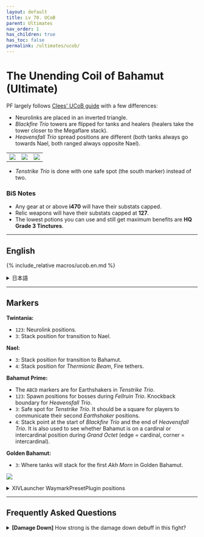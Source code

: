 ```yaml
---
layout: default
title: Lv 70. UCoB
parent: Ultimates
nav_order: 1
has_children: true
has_toc: false
permalink: /ultimates/ucob/
---
```


# The Unending Coil of Bahamut (Ultimate)

PF largely follows [Clees' UCoB guide](https://clees.me/guides/ucob/) with a
few differences:

- Neurolinks are placed in an inverted triangle.
- *Blackfire Trio* towers are flipped for tanks and healers (healers take the
  tower closer to the Megaflare stack).
- *Heavensfall Trio* spread positions are different (both tanks always go
  towards Nael, both ranged always opposite Nael).
<table>
  <tr>
    <td>
      <img src="{{site.baseurl}}/images/ultimates/ucob/03/heavensfall_02a.jpg">
    </td>
    <td>
      <img src="{{site.baseurl}}/images/ultimates/ucob/03/heavensfall_02b.jpg">
    </td>
    <td>
      <img src="{{site.baseurl}}/images/ultimates/ucob/03/heavensfall_02c.jpg">
    </td>
  </tr>
</table>

- *Tenstrike Trio* is done with one safe spot (the south marker) instead of two.

### BiS Notes

- Any gear at or above **i470** will have their substats capped.
- Relic weapons will have their substats capped at **127**.
- The lowest potions you can use and still get maximum benefits are **HQ Grade 
  3 Tinctures**.

---

## English

{% include_relative macros/ucob.en.md %}

<details markdown=block>
<summary>日本語</summary>

{% include_relative macros/ucob.jp.md %}

</details>

---

## Markers

**Twintania:**
- `123`: Neurolink positions.
- `3`: Stack position for transition to Nael.

**Nael:**
- `3`: Stack position for transition to Bahamut.
- `4`: Stack position for *Thermionic Beam*, Fire tethers.

**Bahamut Prime:**
- The `ABCD` markers are for Earthshakers in *Tenstrike Trio*.
- `123`: Spawn positions for bosses during *Fellruin Trio*. Knockback boundary
  for *Heavensfall Trio*.
- `3`: Safe spot for *Tenstrike Trio*. It should be a square for players to
  communicate their second *Earthshaker* positions.
- `4`: Stack point at the start of *Blackfire Trio* and the end of *Heavensfall
  Trio*. It is also used to see whether Bahamut is on a cardinal or 
  intercardinal position during *Grand Octet* (edge = cardinal, corner = 
  intercardinal).

**Golden Bahamut:**
- `3`: Where tanks will stack for the first *Akh Morn* in Golden Bahamut.

![]({{site.baseurl}}/images/ultimates/ucob/markers.jpg)
<details markdown=block>
<summary>XIVLauncher WaymarkPresetPlugin positions</summary>

```json
{
  "Name":"UCoB",
  "MapID":280,
  "A":{"X":-11.472,"Y":0.0,"Z":-16.383,"ID":0,"Active":true},
  "B":{"X":11.47153,"Y":0.0,"Z":-16.383,"ID":1,"Active":true},
  "C":{"X":19.31852,"Y":0.0,"Z":5.176381,"ID":2,"Active":true},
  "D":{"X":-19.319,"Y":0.0,"Z":5.176,"ID":3,"Active":true},
  "One":{"X":-7.57,"Y":0.0,"Z":-4.38,"ID":4,"Active":true},
  "Two":{"X":7.57,"Y":0.0,"Z":-4.38,"ID":5,"Active":true},
  "Three":{"X":0.0,"Y":0.0,"Z":8.75,"ID":6,"Active":true},
  "Four":{"X":0.0,"Y":0.0,"Z":0.0,"ID":7,"Active":true}
}
```

</details>

---

## Frequently Asked Questions

<details markdown=block>
<summary><b>[Damage Down]</b> How strong is the damage down debuff in this
fight?</summary>
<table>
  <tr>
    <td>
      <p>There aren't many mechanics that apply Damage Down debuffs for failure
      in this encounter, but the ones that do lower a player's damage by
      <b>50%</b>.</p>
    </td>
  </tr>
</table>
</details>

<script data-goatcounter="https://tuufless.goatcounter.com/count"
        async src="//gc.zgo.at/count.js"></script>
